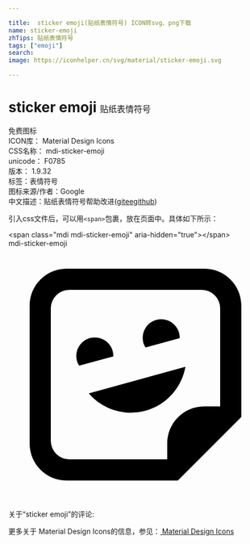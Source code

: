 ```yaml
---

title:  sticker emoji(贴纸表情符号) ICON转svg、png下载
name: sticker-emoji
zhTips: 贴纸表情符号
tags: ["emoji"]
search: 
image: https://iconhelper.cn/svg/material/sticker-emoji.svg

---
```


# sticker emoji  <small style="font-size: 60%;font-weight: 100">贴纸表情符号</small>


<div class="detail-page">
<p>
<span><span class="badge-success badge">免费图标</span> </span>
<br/>
<span>
ICON库：
<span class="badge-secondary badge">Material Design Icons</span> 
</span>
<br/>
<span>
CSS名称：
<span class="badge-secondary badge">mdi-sticker-emoji</span> 
</span>
<br/>
<span>
unicode：
<span class="badge-secondary badge">F0785</span> 
<copy-btn content='F0785' btn-title=""></copy-btn>
<copy-btn :content='String.fromCodePoint(parseInt("F0785", 16))' btn-title="复制U"></copy-btn>
</span>
<br/>
<span>
版本：
<span class="badge-secondary badge">1.9.32</span> 
</span><br/><span>标签：<span class="badge-light badge"><router-link to="/tags/emoji.html">表情符号</router-link></span></span>
<br/>
<span>图标来源/作者：<span class="badge-light badge">Google</span></span> 
<br/>
<span class="zh-detail">中文描述：<span class="badge-primary badge">贴纸表情符号</span><span class="help-link"><span>帮助改进</span>(<a href="https://gitee.com/liuwave/icon-helper/edit/master/json/material/sticker-emoji.json" target="_blank" rel="noopener noreferrer">gitee</a><a href="https://github.com/liuwave/icon-helper/edit/master/json/material/sticker-emoji.json" target="_blank" rel="noopener noreferrer">github</a></span>)</span><br/>
</p>
</div>
<div class="alert alert-dark">
  <i class="mdi mdi-sticker-emoji mdi-48px"></i>
  <i class="mdi mdi-sticker-emoji mdi-36px"></i>
  <i class="mdi mdi-sticker-emoji mdi-24px"></i>
  <i class="mdi mdi-sticker-emoji mdi-18px"></i>
</div>
<div>
  <p>引入css文件后，可以用<code>&lt;span&gt;</code>包裹，放在页面中。具体如下所示：    
  </p>
  <div class="alert alert-primary" style="font-size: 14px">
    &lt;span class="mdi mdi-sticker-emoji" aria-hidden="true"&gt;&lt;/span&gt;
    <copy-btn content='<span class="mdi mdi-sticker-emoji" aria-hidden="true"></span>'></copy-btn>
  </div>
  <div class="alert alert-secondary">
    <i class="mdi mdi-sticker-emoji"
    style="font-size: 24px"
    aria-hidden="true"></i> mdi-sticker-emoji
    <copy-btn content="mdi-sticker-emoji" btn-title="复制图标名称"></copy-btn>
  </div>
</div>
<div id="svg" class="svg-wrap">
<svg xmlns="http://www.w3.org/2000/svg" viewBox="0 0 24 24"><path d="M5.5,2C3.56,2 2,3.56 2,5.5V18.5C2,20.44 3.56,22 5.5,22H16L22,16V5.5C22,3.56 20.44,2 18.5,2H5.5M5.75,4H18.25A1.75,1.75 0 0,1 20,5.75V15H18.5C16.56,15 15,16.56 15,18.5V20H5.75A1.75,1.75 0 0,1 4,18.25V5.75A1.75,1.75 0 0,1 5.75,4M14.44,6.77C14.28,6.77 14.12,6.79 13.97,6.83C13.03,7.09 12.5,8.05 12.74,9C12.79,9.15 12.86,9.3 12.95,9.44L16.18,8.56C16.18,8.39 16.16,8.22 16.12,8.05C15.91,7.3 15.22,6.77 14.44,6.77M8.17,8.5C8,8.5 7.85,8.5 7.7,8.55C6.77,8.81 6.22,9.77 6.47,10.7C6.5,10.86 6.59,11 6.68,11.16L9.91,10.28C9.91,10.11 9.89,9.94 9.85,9.78C9.64,9 8.95,8.5 8.17,8.5M16.72,11.26L7.59,13.77C8.91,15.3 11,15.94 12.95,15.41C14.9,14.87 16.36,13.25 16.72,11.26Z" /></svg>
</div>
<detail full-name='mdi-sticker-emoji'></detail>
<div>
<p>关于“sticker emoji”的评论:</p>
</div>
<Vssue title="关于“sticker emoji”的评论" ></Vssue>    
<div><p>更多关于 Material Design Icons的信息，参见：<a target="_blank" href="https://iconhelper.cn/material.html"> Material Design Icons</a>
</p></div>

